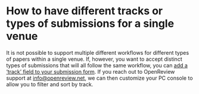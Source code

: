 # How to have different tracks or types of submissions for a single venue

It is not possible to support multiple different workflows for different types of papers within a single venue. If, however, you want to accept distinct types of submissions that will all follow the same workflow, you can [add a ‘track’ field to your submission form](../../getting-started/hosting-a-venue-on-openreview/customizing-your-submission-form.md). If you reach out to OpenReview support at info@openreview.net, we can then customize your PC console to allow you to filter and sort by track.
